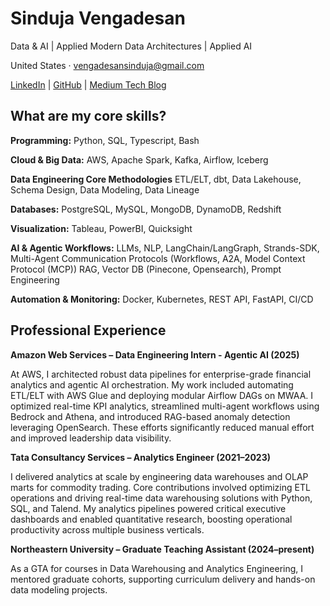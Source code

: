 # Sinduja Vengadesan
Data & AI | Applied Modern Data Architectures | Applied AI

United States · vengadesansinduja@gmail.com

[LinkedIn](https://www.linkedin.com/in/sindujavengadesan/) | [GitHub](https://github.com/vengadesansinduja) | [Medium Tech Blog](https://vengadesansinduja.medium.com/) 

## What are my core skills? 

**Programming:** Python, SQL, Typescript, Bash

**Cloud & Big Data:** AWS, Apache Spark, Kafka, Airflow, Iceberg

**Data Engineering Core Methodologies** ETL/ELT, dbt, Data Lakehouse, Schema Design, Data Modeling, Data Lineage

**Databases:** PostgreSQL, MySQL, MongoDB, DynamoDB, Redshift

**Visualization:** Tableau, PowerBI, Quicksight

**AI & Agentic Workflows:** LLMs, NLP, LangChain/LangGraph, Strands-SDK, Multi-Agent Communication Protocols (Workflows, A2A, Model Context Protocol (MCP)) RAG, Vector DB (Pinecone, Opensearch), Prompt Engineering

**Automation & Monitoring:** Docker, Kubernetes, REST API, FastAPI, CI/CD

## Professional Experience

**Amazon Web Services – Data Engineering Intern - Agentic AI (2025)**

At AWS, I architected robust data pipelines for enterprise-grade financial analytics and agentic AI orchestration. My work included automating ETL/ELT with AWS Glue and deploying modular Airflow DAGs on MWAA. I optimized real-time KPI analytics, streamlined multi-agent workflows using Bedrock and Athena, and introduced RAG-based anomaly detection leveraging OpenSearch. These efforts significantly reduced manual effort and improved leadership data visibility.

**Tata Consultancy Services – Analytics Engineer (2021–2023)**

I delivered analytics at scale by engineering data warehouses and OLAP marts for commodity trading. Core contributions involved optimizing ETL operations and driving real-time data warehousing solutions with Python, SQL, and Talend. My analytics pipelines powered critical executive dashboards and enabled quantitative research, boosting operational productivity across multiple business verticals.

**Northeastern University – Graduate Teaching Assistant (2024–present)**

As a GTA for courses in Data Warehousing and Analytics Engineering, I mentored graduate cohorts, supporting curriculum delivery and hands-on data modeling projects.
